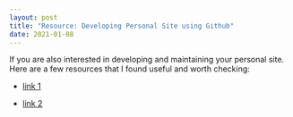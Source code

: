 ```yaml
---
layout: post
title: "Resource: Developing Personal Site using Github"
date: 2021-01-08
---
```


If you are also interested in developing and maintaining your personal site. Here are a few resources that I found useful and worth checking:
+ [link 1](http://jmcglone.com/guides/github-pages/)
- [link 2](http://jmcglone.com/notes/2014/05/03/using-github-to-create-and-host-a-personal-website)

